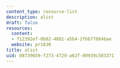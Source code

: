```yaml
---
content_type: resource-list
description: alist
draft: false
resources:
  content:
  - f12392ef-0b82-4881-a5b4-2fbb77684bae
  website: pr1830
title: alist
uid: 08739659-f273-4729-a62f-09939c583371
---
```

